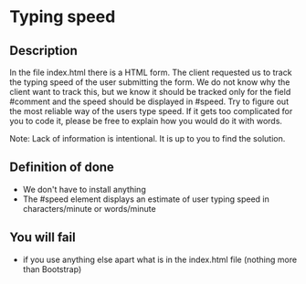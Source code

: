 # Typing speed

## Description
In the file index.html there is a HTML form.
The client requested us to track the typing speed of the user submitting the form.
We do not know why the client want to track this, but we know it should be tracked only for the field #comment and the speed should be displayed in #speed.
Try to figure out the most reliable way of the users type speed.
If it gets too complicated for you to code it, please be free to explain how you would do it with words.

Note: Lack of information is intentional. It is up to you to find the solution.



## Definition of done
* We don't have to install anything
* The #speed element displays an estimate of user typing speed in characters/minute or words/minute

## You will fail
* if you use anything else apart what is in the index.html file (nothing more than Bootstrap)
